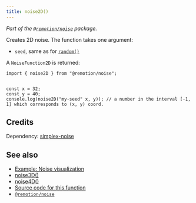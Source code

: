 ```yaml
---
title: noise2D()
---
```


_Part of the [`@remotion/noise`](/docs/noise) package._

Creates 2D noise. The function takes one argument:

- `seed`, same as for [`random()`](/docs/random)

A `NoiseFunction2D` is returned:

```tsx twoslash
import { noise2D } from "@remotion/noise";


const x = 32;
const y = 40;
console.log(noise2D("my-seed" x, y)); // a number in the interval [-1, 1] which corresponds to (x, y) coord.
```

## Credits

Dependency: [simplex-noise](https://www.npmjs.com/package/simplex-noise)

## See also

- [Example: Noise visualization](/docs/noise-visualization)
- [noise3D()](/docs/noise/noise-3d)
- [noise4D()](/docs/noise/noise-4d)
- [Source code for this function](https://github.com/remotion-dev/remotion/blob/main/packages/noise/src/index.ts)
- [`@remotion/noise`](/docs/noise)
